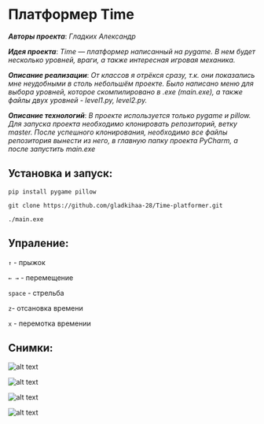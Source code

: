 # Платформер Time

***Авторы проекта***: *Гладких Александр*

***Идея проекта***: *Time — платформер написанный на pygame. В нем будет несколько уровней, враги, а также интересная игровая механика.*

***Описание реализации***: *От классов я отрёкся сразу, т.к. они показались мне неудобными в столь небольшём проекте. Было написано меню для выбора уровней, которое скомпилировано в  .exe (main.exe), а также файлы двух уровней - level1.py, level2.py.*

***Описание технологий***: *В проекте используется только pygame и pillow. Для запуска проекта необходимо клонировать репозиторий, ветку master. После успешного клонирования, необходимо все файлы репозитория вынести из него, в главную папку проекта PyCharm, а после запустить main.exe*

## Установка и запуск:
```
pip install pygame pillow
```

```
git clone https://github.com/gladkihaa-28/Time-platformer.git
```

```
./main.exe
```
## Упраление:
```↑``` - прыжок

```← →``` - перемещение

```space``` - стрельба

```z```- отсановка времени

```x``` - перемотка времении

## Снимки:

![alt text](photos/photo1.png)

![alt text](photos/photo2.png)

![alt text](photos/photo3.png)

![alt text](photos/photo4.png)

